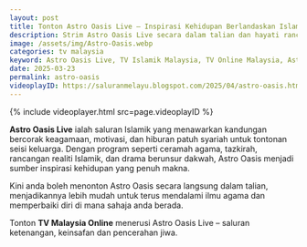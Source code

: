 ```yaml
---
layout: post
title: Tonton Astro Oasis Live – Inspirasi Kehidupan Berlandaskan Islam
description: Strim Astro Oasis Live secara dalam talian dan hayati rancangan keagamaan, motivasi, serta hiburan patuh syariah yang menenangkan jiwa.
image: /assets/img/Astro-Oasis.webp
categories: tv malaysia
keyword: Astro Oasis Live, TV Islamik Malaysia, TV Online Malaysia, Astro Oasis Streaming, Tonton TV Oasis
date: 2025-03-23
permalink: astro-oasis
videoplayID: https://saluranmelayu.blogspot.com/2025/04/astro-oasis.html
---
```


{% include videoplayer.html
  src=page.videoplayID
%}

**Astro Oasis Live** ialah saluran Islamik yang menawarkan kandungan bercorak keagamaan, motivasi, dan hiburan patuh syariah untuk tontonan seisi keluarga. Dengan program seperti ceramah agama, tazkirah, rancangan realiti Islamik, dan drama berunsur dakwah, Astro Oasis menjadi sumber inspirasi kehidupan yang penuh makna.

Kini anda boleh menonton Astro Oasis secara langsung dalam talian, menjadikannya lebih mudah untuk terus mendalami ilmu agama dan memperbaiki diri di mana sahaja anda berada.

Tonton **TV Malaysia Online** menerusi Astro Oasis Live – saluran ketenangan, keinsafan dan pencerahan jiwa.
